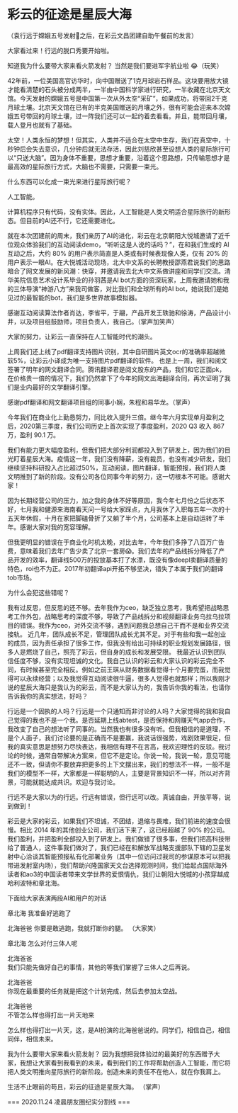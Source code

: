 # 彩云的征途是星辰大海

（袁行远于嫦娥五号发射🚀之后，在彩云文昌团建自助午餐前的发言）

大家看过来！行远的脱口秀要开始啦。

知道我为什么要带大家来看火箭发射？
当然是我们要进军宇航业啦 😂（玩笑）

42年前，一位美国高官访华时，向中国赠送了1克月球岩石样品。这块要用放大镜才能看清楚的石头被分成两半，一半由中国科学家进行研究，一半收藏在北京天文馆。今天发射的嫦娥五号是中国第一次从外太空“采矿”，如果成功，将带回2千克月球土壤。北京天文馆在已有的半克美国赠送的月壤之外，很有可能会迎来本次嫦娥五号带回的月球土壤，过一阵我们还可以一起约着去看看。并且，能带回月壤，载人登月也就有了基础。

太空！人类永恒的梦想！但其实，人类并不适合在太空中生存，我们在真空中，十秒钟后会失去意识，几分钟后就无法存活，因此刘慈欣甚至设想人类的星际旅行可以“只送大脑”。因为身体不重要，思想才重要，沿着这个思路想，只传输思想才是最高效的星际旅行方式，大脑也不需要，只需要一束光。

什么东西可以化成一束光来进行星际旅行呢？

人工智能。

计算机程序只有代码，没有实体。因此，人工智能是人类文明适合星际旅行的新形态。但目前的AI还不行，它还需要进化。

就在本次团建前的周末，我们亲历了AI的进化，彩云在北京朝阳大悦城邀请了近千位观众体验我们的互动阅读demo，“听听这是人说的话吗？”，在和我们生成的 AI互动之后，大约 80% 的用户表示简直是人类或有时候表现像人类，仅有 20% 的用户表示一眼AI。在大悦城活动现场，北大中文系的长聘教授邵燕君说我们的思路暗合了网文发展的新风潮：快穿，并邀请我去北大中文系做讲座和同学们交流。清华美院信息艺术设计系毕业的孙羽茜是AI bot方面的资深玩家，上周我邀请她和我的三体导演“神游八方”来我司做客，对比我们和全球所有的AI bot，她说我们是她见过的最智能的bot，我们是多世界故事模拟器。

感谢互动阅读算法作者肖达，李省平，于翮，产品开发王轶驰和徐涛，产品设计小井，以及项目组鼓励师，项目负责人，我自己。（掌声加笑声）

大家的努力，让彩云一直保持在人工智能时代的潮头。

上周我们还上线了pdf翻译支持图片识别，其中自研图片英文ocr的准确率超越微软5%，让彩云小译成为唯一支持图片pdf翻译的软件。
也是上一周，我们和阅文签署了明年的网文翻译合同。腾讯翻译君是阅文股东的产品，我们和它正面pk，在价格贵一倍的情况下，我们仍然拿下了今年的网文出海翻译合同，再次证明了我们是业内最好的文学翻译引擎。

感谢pdf翻译和网文翻译项目组的同事小娴，朱程和易华龙。（掌声）

今年我们在商业化上勤恳努力，同比收入提升三倍。继今年六月实现单月盈利之后，2020第三季度，我们公司历史上首次实现了季度盈利，2020 Q3 收入 867 万，盈利 90.1 万。

我们有能力更大幅度盈利，但我们把大部分利润都投入到了研发上，因为我们的目光盯着星辰大海。疫情这一年，我们没有降薪，没有裁员，也没有减少研发，我们继续坚持科研投入占比超过50%，互动阅读，图片翻译，智能预报，我们将人类文明推到了新的阶段。没有公司各位同事今年的努力，这一切根本不可能。感谢大家！

因为长期经营公司的压力，加之我的身体不好等原因，我今年七月份之后状态不好，七月我和健源来海南看天问一号给大家踩点，九月我休了入职每五年一次的十五天年休假，十月在家把脚磕骨折了又躺了半个月，公司基本上是自动运转了半年。感谢大家对我的宽容理解。

但我更明显的错误在于商业化时机太晚，对比去年，今年我们多挣了八百万广告费，意味着我们去年广告少卖了北京一套房😱。我们去年的产品线拆分降低了产品开发的效率，翻译线500万的投放基本打了水漂，既没有像deepl卖翻译质量的特色，roi也不为正。2017年初翻译api开拓不够坚决，错失了本属于我们的翻译tob市场。

为什么会犯这些错呢？

我有过反思，但反思的还不够。去年我作为ceo，缺乏独立思考，我希望把战略思考工作外包，战略思考的深度不够，导致了产品线拆分和视频翻译业务乌拉乌拉项目的错误。我作为ceo，对外交流不够，遇到问题我总想自己干而不是和业界交流接轨。
近几年，团队成长不足，管理团队成长尤其不足。对于有些和我一起创业的成员，因为责任承担了很多工作，但我没有给出可持续的职业规划发展路径，很多人是燃烧了自己，照亮了彩云，但自身的成长和发展受限。
我最近认识到团队信任度不够，没有实现坦诚的文化。我自己认识的彩云和大家认识的彩云完全不同，有时候甚至完全相反。例如之前王琪从财务数据看觉得十个月要完蛋，而我觉得可以永续经营；以及我觉得互动阅读很牛逼，很多人觉得也就那样；所以我刚才说的星辰大海只是我认为的彩云，而不是大家认为的，我告诉你我的看法，也请你告诉我你的真实想法，好吗？

行远是一个固执的人吗？行远是一个只通知而非讨论的人吗？大家觉得的我和我自己觉得的我也不是一个我。是否延期上线abtest，是否保持和网赚天气app合作，我改变了自己的想法听了同事的。当然我也有很多没有听。但我相信的是道理，不是个人面子，我们讨论要的是正确而不是要赢，我说话很强势，戏剧效果很足，但我的真实意思是想努力尽快表达，我相信有理不在言高，我欢迎理性的反驳。我讨论的时候，通常自带解决方案来，但它不是定论。你说一轮，我说一轮，意见可能还不一致，但请你不要放弃把更多的上下文摆出来，我们的想法不一样，一般不是我们的模型不一样，大家都是一样聪明的人，主要是背景知识不一样，所以对齐背景，可能就能达成共识。欢迎与我讨论。

行远不是大家以为的行远。行远有错误，但行远可以改。真诚自由，开放平等，说到做到！

彩云是大家的彩云，如果我们不坦诚，不团结，退缩与畏难，我们前进的速度会很慢。相比 2014 年的其他创业公司，我们活下来了，这已经超越了 90% 的公司。我们盈利，并把盈利全部投入到了研发上。我们做错了很多事，但我们把高科技带给了普通人，这件事我们做对了，我们已经在和解放军战略支援部队下辖的卫星发射中心洽谈其智能预报私有化部署业务（其中一位访问过我司的参谋原本可以把我带进发射室内场），我们帮助兴隆国家天文台选择观测时间，我们给起点国际海外读者和ao3的中国读者带来文学世界的爱恨情仇，我们让朝阳大悦城的小孩穿越成哈利波特和章北海。

下面给大家表演两段AI和用户的对话

章北海	
我准备好逃跑了

北海爸爸
你要是敢逃跑，我就打断你的腿。
（大家笑）

章北海	
怎么对付三体人呢

北海爸爸	
我们只能先做好自己的事情，其他的等我们掌握了三体人之后再说。

北海爸爸	
你现在最重要的任务就是把这个计划完成，然后去参加太空战。

北海爸爸	
不管怎么样也得打出一片天地来

怎么样也得打出一片天，这，是AI扮演的北海爸爸说的。同学们，相信自己，相信同伴，相信未来。

我为什么要带大家来看火箭发射？
因为我想把我体验过的最美好的东西赠予大家，我想让大家看到我看到的未来，看到我们的工作将帮助创造人工智能，而它将把人类文明推向星际旅行的新阶段。创造未来的责任不在他人，就在你我肩上。

生活不止眼前的苟且，彩云的征途是星辰大海。
（掌声）


=== 2020.11.24 凌晨朋友圈纪实分割线 ===
